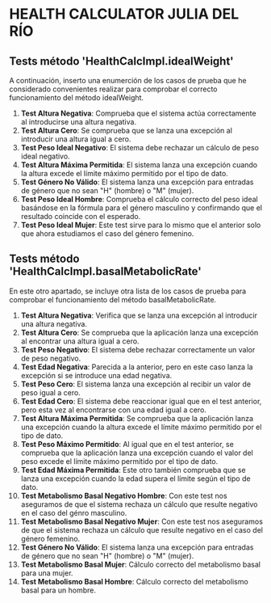 # HEALTH CALCULATOR JULIA DEL RÍO

## Tests método 'HealthCalcImpl.idealWeight'

A continuación, inserto una enumerción de los casos de prueba que he considerado convenientes realizar para comprobar el correcto funcionamiento del método idealWeight.

1. **Test Altura Negativa**: Comprueba que el sistema actúa correctamente al introducirse una altura negativa.
2. **Test Altura Cero**: Se comprueba que se lanza una excepción al introducir una altura igual a cero.
3. **Test Peso Ideal Negativo**: El sistema debe rechazar un cálculo de peso ideal negativo.
4. **Test Altura Máxima Permitida**: El sistema lanza una excepción cuando la altura excede el límite máximo permitido por el tipo de dato.
5. **Test Género No Válido**: El sistema lanza una excepción para entradas de género que no sean "H" (hombre) o "M" (mujer).
6. **Test Peso Ideal Hombre**: Comprueba el cálculo correcto del peso ideal basándose en la fórmula para el género masculino y confirmando que el resultado coincide con el esperado.
7. **Test Peso Ideal Mujer**: Este test sirve para lo mismo que el anterior solo que ahora estudiamos el caso del género femenino.

## Tests método 'HealthCalcImpl.basalMetabolicRate'

En este otro apartado, se incluye otra lista de los casos de prueba para comprobar el funcionamiento del método basalMetabolicRate.

1. **Test Altura Negativa**: Verifica que se lanza una excepción al introducir una altura negativa.
2. **Test Altura Cero**: Se comprueba que la aplicación lanza una excepción al encontrar una altura igual a cero.
3. **Test Peso Negativo**: El sistema debe rechazar correctamente un valor de peso negativo.
4. **Test Edad Negativa**: Parecida a la anterior, pero en este caso lanza la excepción si se introduce una edad negativa.
5. **Test Peso Cero**: El sistema lanza una excepción al recibir un valor de peso igual a cero.
6. **Test Edad Cero**: El sistema debe reaccionar igual que en el test anterior, pero esta vez al encontrarse con una edad igual a cero.
7. **Test Altura Máxima Permitida**: Se comprueba que la aplicación lanza una excepción cuando la altura excede el límite máximo permitido por el tipo de dato.
8. **Test Peso Máximo Permitido**: Al igual que en el test anterior, se comprueba que la aplicación lanza una excepción cuando el valor del peso excede el límite máximo permitido por el tipo de dato.
9. **Test Edad Máxima Permitida**: Este otro también comprueba que se lanza una excepción cuando la edad supera el límite según el tipo de dato.
10. **Test Metabolismo Basal Negativo Hombre**: Con este test nos aseguramos de que el sistema rechaza un cálculo que resulte negativo en el caso del génro masculino.
11. **Test Metabolismo Basal Negativo Mujer**: Con este test nos aseguramos de que el sistema rechaza un cálculo que resulte negativo en el caso del género femenino.
12. **Test Género No Válido**: El sistema lanza una excepción para entradas de género que no sean "H" (hombre) o "M" (mujer).
13. **Test Metabolismo Basal Mujer**: Cálculo correcto del metabolismo basal para una mujer.
14. **Test Metabolismo Basal Hombre**: Cálculo correcto del metabolismo basal para un hombre.